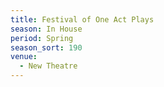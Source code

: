 ```yaml
---
title: Festival of One Act Plays
season: In House
period: Spring
season_sort: 190
venue:
  - New Theatre
---
```


